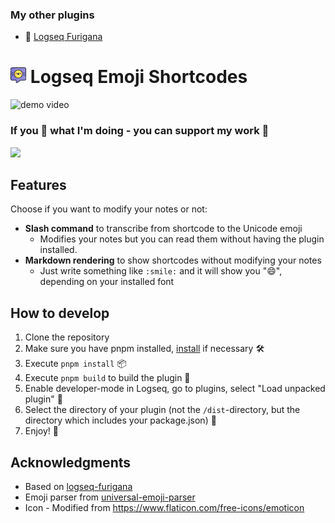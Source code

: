 ### My other plugins
- :tea: [Logseq Furigana](https://github.com/daviddavo/logseq-furigana)

# <img src="./logo.png" style="width: 0.9em" width="24"> Logseq Emoji Shortcodes

![demo video](./demo.gif)

<h3>If you 💜 what I'm doing - you can support my work 🍵</h3>
<a href="https://www.buymeacoffee.com/ddavo"><img src="https://img.buymeacoffee.com/button-api/?text=Buy me a bubble tea&emoji=🧋&slug=ddavo&button_colour=5f7fff&font_colour=fff&font_family=Lato&outline_colour=000000" /></a>

## Features

Choose if you want to modify your notes or not:

- **Slash command** to transcribe from shortcode to the Unicode emoji
  - Modifies your notes but you can read them without having the plugin installed.
- **Markdown rendering** to show shortcodes without modifying your notes
  - Just write something like `:smile:` and it will show you ":smile:", depending on your installed font

## How to develop
1. Clone the repository
2. Make sure you have pnpm installed, [install](https://pnpm.io/installation) if necessary 🛠
3. Execute `pnpm install` 📦
4. Execute `pnpm build` to build the plugin 🚧
5. Enable developer-mode in Logseq, go to plugins, select "Load unpacked plugin" 🔌
6. Select the directory of your plugin (not the `/dist`-directory, but the directory which includes your package.json) 📂
7. Enjoy! 🎉

## Acknowledgments
- Based on [logseq-furigana](https://github.com/daviddavo/logseq-furigana)
- Emoji parser from [universal-emoji-parser](https://github.com/DailyBotHQ/universal-emoji-parser#readme)
- Icon - Modified from https://www.flaticon.com/free-icons/emoticon
